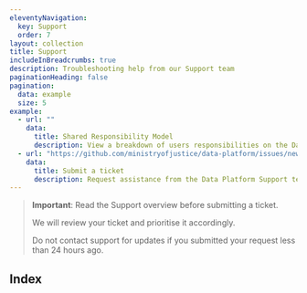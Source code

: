 ```yaml
---
eleventyNavigation:
  key: Support
  order: 7
layout: collection
title: Support
includeInBreadcrumbs: true
description: Troubleshooting help from our Support team
paginationHeading: false
pagination:
  data: example
  size: 5
example:
  - url: ""
    data:
      title: Shared Responsibility Model
      description: View a breakdown of users responsibilities on the Data Platform
  - url: "https://github.com/ministryofjustice/data-platform/issues/new/choose"
    data:
      title: Submit a ticket
      description: Request assistance from the Data Platform Support team on GitHub Issues (requires GitHub account)
---
```


>**Important**: Read the Support overview before submitting a ticket.
>
>We will review your ticket and prioritise it accordingly.
>
>Do not contact support for updates if you submitted your request less than 24 hours ago.

## Index